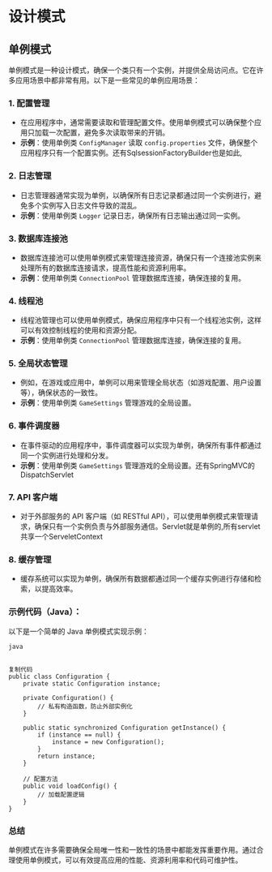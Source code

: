 # 设计模式

## 单例模式

单例模式是一种设计模式，确保一个类只有一个实例，并提供全局访问点。它在许多应用场景中都非常有用。以下是一些常见的单例应用场景：

### 1. **配置管理**

- 在应用程序中，通常需要读取和管理配置文件。使用单例模式可以确保整个应用只加载一次配置，避免多次读取带来的开销。
- **示例**：使用单例类 `ConfigManager` 读取 `config.properties` 文件，确保整个应用程序只有一个配置实例。还有SqlsessionFactoryBuilder也是如此,

### 2. **日志管理**

- 日志管理器通常实现为单例，以确保所有日志记录都通过同一个实例进行，避免多个实例写入日志文件导致的混乱。
- **示例**：使用单例类 `Logger` 记录日志，确保所有日志输出通过同一实例。



### 3. **数据库连接池**

- 数据库连接池可以使用单例模式来管理连接资源，确保只有一个连接池实例来处理所有的数据库连接请求，提高性能和资源利用率。
- **示例**：使用单例类 `ConnectionPool` 管理数据库连接，确保连接的复用。

### 4. **线程池**

- 线程池管理也可以使用单例模式，确保应用程序中只有一个线程池实例，这样可以有效控制线程的使用和资源分配。
- **示例**：使用单例类 `ConnectionPool` 管理数据库连接，确保连接的复用。

### 5. **全局状态管理**

- 例如，在游戏或应用中，单例可以用来管理全局状态（如游戏配置、用户设置等），确保状态的一致性。
- **示例**：使用单例类 `GameSettings` 管理游戏的全局设置。

### 6. **事件调度器**

- 在事件驱动的应用程序中，事件调度器可以实现为单例，确保所有事件都通过同一个实例进行处理和分发。
- **示例**：使用单例类 `GameSettings` 管理游戏的全局设置。还有SpringMVC的DispatchServlet

### 7. **API 客户端**

- 对于外部服务的 API 客户端（如 RESTful API），可以使用单例模式来管理请求，确保只有一个实例负责与外部服务通信。Servlet就是单例的,所有servlet共享一个ServeletContext

### 8. **缓存管理**

- 缓存系统可以实现为单例，确保所有数据都通过同一个缓存实例进行存储和检索，以提高效率。

### 示例代码（Java）：

以下是一个简单的 Java 单例模式实现示例：

```
java


复制代码
public class Configuration {
    private static Configuration instance;

    private Configuration() {
        // 私有构造函数，防止外部实例化
    }

    public static synchronized Configuration getInstance() {
        if (instance == null) {
            instance = new Configuration();
        }
        return instance;
    }

    // 配置方法
    public void loadConfig() {
        // 加载配置逻辑
    }
}
```

### 总结

单例模式在许多需要确保全局唯一性和一致性的场景中都能发挥重要作用。通过合理使用单例模式，可以有效提高应用的性能、资源利用率和代码可维护性。